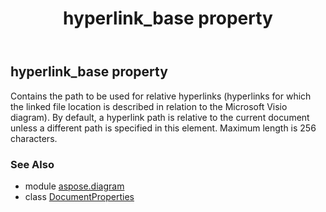 ﻿---
title: hyperlink_base property
second_title: Aspose.Diagram for Python via .NET API References
description: 
type: docs
weight: 110
url: /python-net/aspose.diagram/documentproperties/hyperlink_base/
is_root: false
---

## hyperlink_base property


Contains the path to be used for relative hyperlinks (hyperlinks for which the linked file location is described in relation to the Microsoft Visio diagram). By default, a hyperlink path is relative to the current document unless a different path is specified in this element. Maximum length is 256 characters.

### See Also
* module [aspose.diagram](../../)
* class [DocumentProperties](/diagram/python-net/aspose.diagram/documentproperties)
